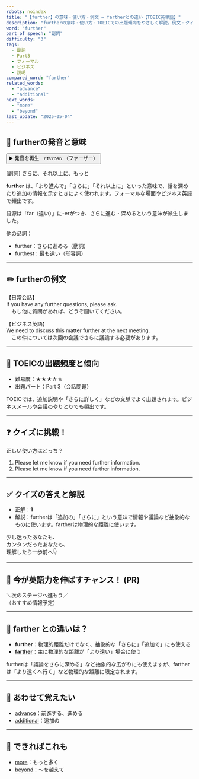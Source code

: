 ```yaml
---
robots: noindex
title: "【further】の意味・使い方・例文 ― fartherとの違い【TOEIC英単語】"
description: "furtherの意味・使い方・TOEICでの出題傾向をやさしく解説。例文・クイズ付きでfartherとの違いもわかりやすく学べます。"
word: "further"
part_of_speech: "副詞"
difficulty: "3"
tags:
  - 副詞
  - Part3
  - フォーマル
  - ビジネス
  - 説明
compared_word: "farther"
related_words:
  - "advance"
  - "additional"
next_words:
  - "more"
  - "beyond"
last_update: "2025-05-04"
---
```


## 🔰 furtherの発音と意味

<button class="play-audio" onclick="playTTS('further')">
  <span class="play-audio-main">
    ▶️ 発音を再生　/ˈfɜːrðər/
  </span>
  <span class="play-audio-sub">
    （ファーザー）
  </span>
</button>

[副詞] さらに、それ以上に、もっと

**further** は、「より進んで」「さらに」「それ以上に」といった意味で、話を深めたり追加の情報を示すときによく使われます。フォーマルな場面やビジネス英語で頻出です。

語源は「far（遠い）」に-erがつき、さらに進む・深めるという意味が派生しました。

他の品詞：  
- further：さらに進める（動詞）
- furthest：最も遠い（形容詞）

---

## ✏️ furtherの例文

【日常会話】  
If you have any further questions, please ask.  
　もし他に質問があれば、どうぞ聞いてください。

【ビジネス英語】  
We need to discuss this matter further at the next meeting.  
　この件については次回の会議でさらに議論する必要があります。

---

## 🎯 TOEICの出題頻度と傾向

- 難易度：★★★☆☆
- 出題パート：Part 3（会話問題）

TOEICでは、追加説明や「さらに詳しく」などの文脈でよく出題されます。ビジネスメールや会議のやりとりでも頻出です。

---

## ❓ クイズに挑戦！

正しい使い方はどっち？

1. Please let me know if you need further information.  
2. Please let me know if you need farther information.

---

## ✅ クイズの答えと解説

- 正解：**1**
- 解説：furtherは「追加の」「さらに」という意味で情報や議論など抽象的なものに使います。fartherは物理的な距離に使います。

少し迷ったあなたも、  
カンタンだったあなたも、  
理解したら一歩前へ👇️

---

## 🚀 今が英語力を伸ばすチャンス！ (PR)

<div class="info-center">
＼次のステージへ進もう／<br>  
（おすすめ情報予定）
</div>

---

## 🤔  farther との違いは？

- **further**：物理的距離だけでなく、抽象的な「さらに」「追加で」にも使える
- **[farther](/word/farther/)**：主に物理的な距離が「より遠い」場合に使う

furtherは「議論をさらに深める」など抽象的な広がりにも使えますが、fartherは「より遠くへ行く」など物理的な距離に限定されます。

---

## 🧩 あわせて覚えたい

- [advance](/word/advance/)：前進する、進める
- [additional](/word/additional/)：追加の

---

## 📖 できればこれも

- [more](/word/more/)：もっと多く
- [beyond](/word/beyond/)：～を越えて

<!-- cvid: aid40_bid07 -->
